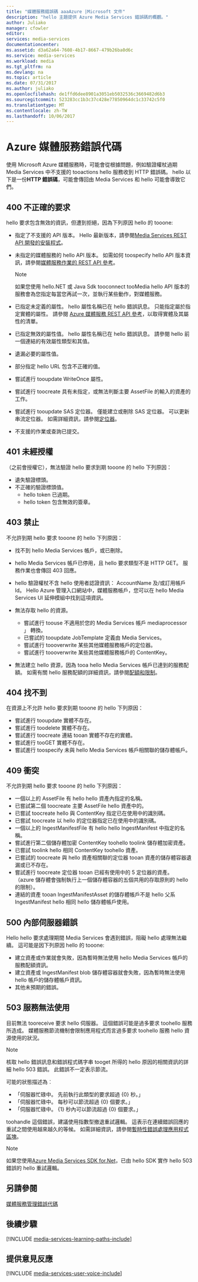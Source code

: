 ```yaml
---
title: "媒體服務錯誤碼 aaaAzure |Microsoft 文件"
description: "hello 主題提供 Azure Media Services 錯誤碼的概觀。"
author: Juliako
manager: cfowler
editor: 
services: media-services
documentationcenter: 
ms.assetid: d3a62a64-7608-4b17-8667-479b26ba0d6c
ms.service: media-services
ms.workload: media
ms.tgt_pltfrm: na
ms.devlang: na
ms.topic: article
ms.date: 07/31/2017
ms.author: juliako
ms.openlocfilehash: de1ffd6dee8901a3051eb5032536c3669482d6b3
ms.sourcegitcommit: 523283cc1b3c37c428e77850964dc1c33742c5f0
ms.translationtype: MT
ms.contentlocale: zh-TW
ms.lasthandoff: 10/06/2017
---
```

# <a name="azure-media-services-error-codes"></a>Azure 媒體服務錯誤代碼
使用 Microsoft Azure 媒體服務時，可能會從根據問題，例如驗證權杖過期 Media Services 中不支援的 tooactions hello 服務收到 HTTP 錯誤碼。 hello 以下是一份**HTTP 錯誤碼**，可能會傳回由 Media Services 和 hello 可能會導致它們。  

## <a name="400-bad-request"></a>400 不正確的要求
hello 要求包含無效的資訊，但遭到拒絕，因為下列原因 hello 的 tooone:

* 指定了不支援的 API 版本。 Hello 最新版本，請參閱[Media Services REST API 開發的安裝程式](media-services-rest-how-to-use.md)。
* 未指定的媒體服務的 hello API 版本。 如需如何 toospecify hello API 版本資訊，請參閱[媒體服務作業的 REST API 參考](https://docs.microsoft.com/rest/api/media/operations/azure-media-services-rest-api-reference)。
  
  > [!NOTE]
  > 如果您使用 hello.NET 或 Java Sdk tooconnect tooMedia hello API 版本的服務會為您指定每當您再試一次，並執行某些動作，對媒體服務。
  > 
  > 
* 已指定未定義的屬性。 hello 屬性名稱已在 hello 錯誤訊息。 只能指定屬於指定實體的屬性。 請參閱 [Azure 媒體服務 REST API 參考](https://docs.microsoft.com/rest/api/media/operations/azure-media-services-rest-api-reference)，以取得實體及其屬性的清單。
* 已指定無效的屬性值。 hello 屬性名稱已在 hello 錯誤訊息。 請參閱 hello 前一個連結的有效屬性類型和其值。
* 遺漏必要的屬性值。
* 部分指定 hello URL 包含不正確的值。
* 嘗試進行 tooupdate WriteOnce 屬性。
* 嘗試進行 toocreate 具有未指定，或無法判斷主要 AssetFile 的輸入的資產的工作。
* 嘗試進行 tooupdate SAS 定位器。 僅能建立或刪除 SAS 定位器。 可以更新串流定位器。 如需詳細資訊，請參閱[定位器](https://docs.microsoft.com/rest/api/media/operations/locator)。
* 不支援的作業或查詢已提交。

## <a name="401-unauthorized"></a>401 未經授權
（之前會授權它），無法驗證 hello 要求到期 tooone 的 hello 下列原因：

* 遺失驗證標頭。
* 不正確的驗證標頭值。
  * hello token 已過期。 
  * hello token 包含無效的簽章。

## <a name="403-forbidden"></a>403 禁止
不允許到期 hello 要求 tooone 的 hello 下列原因：

* 找不到 hello Media Services 帳戶，或已刪除。
* hello Media Services 帳戶已停用，且 hello 要求類型不是 HTTP GET。 服務作業也會傳回 403 回應。
* hello 驗證權杖不含 hello 使用者認證資訊： AccountName 及/或訂用帳戶 Id。 Hello Azure 管理入口網站中，媒體服務帳戶，您可以在 hello Media Services UI 延伸模組中找到這項資訊。
* 無法存取 hello 的資源。
  
  * 嘗試進行 toouse 不適用於您的 Media Services 帳戶 mediaprocessor 」 轉換。
  * 已嘗試的 tooupdate JobTemplate 定義由 Media Services。
  * 嘗試進行 toooverwrite 某些其他媒體服務帳戶的定位器。
  * 嘗試進行 toooverwrite 某些其他媒體服務帳戶的 ContentKey。
* 無法建立 hello 資源，因為 tooa hello Media Services 帳戶已達到的服務配額。 如需有關 hello 服務配額的詳細資訊，請參閱[配額和限制](media-services-quotas-and-limitations.md)。

## <a name="404-not-found"></a>404 找不到
在資源上不允許 hello 要求到期 tooone 的 hello 下列原因：

* 嘗試進行 tooupdate 實體不存在。
* 嘗試進行 toodelete 實體不存在。
* 嘗試進行 toocreate 連結 tooan 實體不存在的實體。
* 嘗試進行 tooGET 實體不存在。
* 嘗試進行 toospecify 未與 hello Media Services 帳戶相關聯的儲存體帳戶。  

## <a name="409-conflict"></a>409 衝突
不允許到期 hello 要求 tooone 的 hello 下列原因：

* 一個以上的 AssetFile 有 hello hello 資產內指定的名稱。
* 已嘗試第二個 toocreate 主要 AssetFile hello 資產中的。
* 已嘗試 toocreate hello 與 ContentKey 指定已在使用中的識別碼。
* 已嘗試 toocreate 以 hello 的定位器指定已在使用中的識別碼。
* 一個以上的 IngestManifestFile 有 hello hello IngestManifest 中指定的名稱。
* 嘗試進行第二個儲存體加密 ContentKey toohello toolink 儲存體加密資產。
* 已嘗試 toolink hello 相同 ContentKey toohello 資產。
* 已嘗試的 toocreate 與 hello 資產相關聯的定位器 tooan 資產的儲存體容器遺漏或已不存在。
* 嘗試進行 toocreate 定位器 tooan 已經有使用中的 5 定位器的資產。 （azure 儲存體會強制執行上一個儲存體容器的五個共用的存取原則的 hello 的限制）。
* 連結的資產 tooan IngestManifestAsset 的儲存體帳戶不是 hello 父系 IngestManifest hello 相同 hello 儲存體帳戶使用。  

## <a name="500-internal-server-error"></a>500 內部伺服器錯誤
Hello hello 要求處理期間 Media Services 會遇到錯誤，阻礙 hello 處理無法繼續。 這可能是因下列原因 hello 的 tooone:

* 建立資產或作業就會失敗，因為暫時無法使用 hello Media Services 帳戶的服務配額資訊。
* 建立資產或 IngestManifest blob 儲存體容器就會失敗，因為暫時無法使用 hello 帳戶的儲存體帳戶資訊。
* 其他未預期的錯誤。

## <a name="503-service-unavailable"></a>503 服務無法使用
目前無法 tooreceive 要求 hello 伺服器。 這個錯誤可能是過多要求 toohello 服務所造成。 媒體服務節流機制會限制應用程式而言過多要求 toohello 服務 hello 資源使用的狀況。

> [!NOTE]
> 核取 hello 錯誤訊息和錯誤程式碼字串 tooget 所得的 hello 原因的相關資訊的詳細 hello 503 錯誤。 此錯誤不一定表示節流。
> 
> 

可能的狀態描述為︰

* 「伺服器忙碌中。 先前執行此類型的要求超過 {0} 秒。」
* 「伺服器忙碌中。 每秒可以節流超過 {0} 個要求。」
* 「伺服器忙碌中。 {1} 秒內可以節流超過 {0} 個要求。」

toohandle 這個錯誤，建議使用指數型撤退重試邏輯。 這表示在連續錯誤回應的重試之間使用越來越久的等候。  如需詳細資訊，請參閱[暫時性錯誤處理應用程式區塊](https://msdn.microsoft.com/library/hh680905.aspx)。

> [!NOTE]
> 如果您使用[Azure Media Services SDK for.Net](https://github.com/Azure/azure-sdk-for-media-services/tree/master)，已由 hello SDK 實作 hello 503 錯誤的 hello 重試邏輯。  
> 
> 

## <a name="see-also"></a>另請參閱
[媒體服務管理錯誤代碼](http://msdn.microsoft.com/library/windowsazure/dn167016.aspx)

## <a name="next-steps"></a>後續步驟
[!INCLUDE [media-services-learning-paths-include](../../includes/media-services-learning-paths-include.md)]

## <a name="provide-feedback"></a>提供意見反應
[!INCLUDE [media-services-user-voice-include](../../includes/media-services-user-voice-include.md)]

